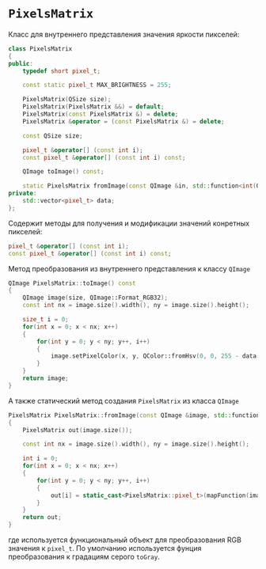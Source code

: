 # `PixelsMatrix`

Класс для внутреннего представления значения яркости пикселей:

```C++
class PixelsMatrix
{
public:
    typedef short pixel_t;

    const static pixel_t MAX_BRIGHTNESS = 255;

    PixelsMatrix(QSize size);
    PixelsMatrix(PixelsMatrix &&) = default;
    PixelsMatrix(const PixelsMatrix &) = delete;
    PixelsMatrix &operator = (const PixelsMatrix &) = delete;

    const QSize size;

    pixel_t &operator[] (const int i);
    const pixel_t &operator[] (const int i) const;

    QImage toImage() const;

    static PixelsMatrix fromImage(const QImage &in, std::function<int(QRgb)> mapFunction = toGray);
private:
    std::vector<pixel_t> data;
};
```

Содержит методы для получения и модификации значений конретных пикселей:

```C++
pixel_t &operator[] (const int i);
const pixel_t &operator[] (const int i) const;
```

Метод преобразования из внутреннего представления к классу `QImage`

```C++
QImage PixelsMatrix::toImage() const
{
    QImage image(size, QImage::Format_RGB32);
    const int nx = image.size().width(), ny = image.size().height();

    size_t i = 0;
    for(int x = 0; x < nx; x++)
    {
        for(int y = 0; y < ny; y++, i++)
        {
            image.setPixelColor(x, y, QColor::fromHsv(0, 0, 255 - data[i], 0));
        }
    }
    return image;
}
```

А также статический метод создания `PixelsMatrix` из класса `QImage`

```C++
PixelsMatrix PixelsMatrix::fromImage(const QImage &image, std::function<int(QRgb)> mapFunction)
{
    PixelsMatrix out(image.size());

    const int nx = image.size().width(), ny = image.size().height();

    int i = 0;
    for(int x = 0; x < nx; x++)
    {
        for(int y = 0; y < ny; y++, i++)
        {
            out[i] = static_cast<PixelsMatrix::pixel_t>(mapFunction(image.pixel(x, y)));
        }
    }
    return out;
}
```
где используется функциональный объект для преобразования RGB значения к `pixel_t`. По умолчанию используется фунция преобразования к градациям серого `toGray`.



